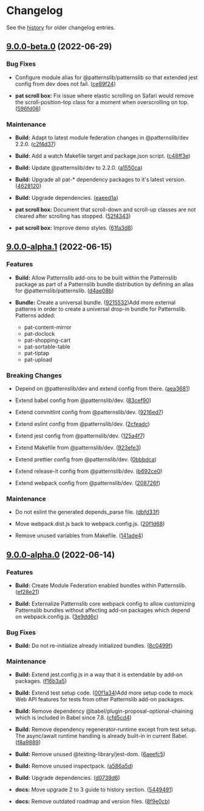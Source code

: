 # Changelog

See the [history](./docs/history/index.md) for older changelog entries.



## [9.0.0-beta.0](https://github.com/Patternslib/patterns/compare/9.0.0-alpha.1...9.0.0-beta.0) (2022-06-29)


### Bug Fixes


* Configure module alias for @patternslib/patternslib so that extended jest config from dev does not fail. ([ce89f24](https://github.com/Patternslib/patterns/commit/ce89f24d13323f6b95d17be3a24f6b2848585f22))

* **pat scroll box:** Fix issue where elastic scrolling on Safari would remove the scroll-position-top class for a moment when overscrolling on top. ([596fd06](https://github.com/Patternslib/patterns/commit/596fd06f87090201e72a4086e4ea0d3313197fae))


### Maintenance


* **Build:** Adapt to latest module federation changes in @patternslib/dev 2.2.0. ([c2f4d37](https://github.com/Patternslib/patterns/commit/c2f4d37ed8858b31d50ebc6102841923cc495bc3))

* **Build:** Add a watch Makefile target and package.json script. ([c48ff3e](https://github.com/Patternslib/patterns/commit/c48ff3eeb37e5fcaf91a9a63662d43070a4032d3))

* **Build:** Update @patternslib/dev to 2.2.0. ([a1550ca](https://github.com/Patternslib/patterns/commit/a1550ca81dcd5e93f5996eb576ccc090643290b1))

* **Build:** Upgrade all pat-* dependency packages to it's latest version. ([4628120](https://github.com/Patternslib/patterns/commit/46281203a81b969d16996250bb47b81f9e05568c))

* **Build:** Upgrade dependencies. ([eaeed1a](https://github.com/Patternslib/patterns/commit/eaeed1acc4f5404c462140561b555b13457e68ad))

* **pat scroll box:** Document that scroll-down and scroll-up classes are not cleared after scrolling has stopped. ([52f4343](https://github.com/Patternslib/patterns/commit/52f4343f583d09bd65bc6de89306515eb768d30d))

* **pat scroll box:** Improve demo styles. ([61fa3d8](https://github.com/Patternslib/patterns/commit/61fa3d8469bbe0a7ec241f75c7a0fb500190e6f9))

## [9.0.0-alpha.1](https://github.com/Patternslib/patterns/compare/9.0.0-alpha.0...9.0.0-alpha.1) (2022-06-15)


### Features


* **Build:** Allow Patternslib add-ons to be built within the Patternslib package as part of a Patternslib bundle distribution by defining an alias for @patternslib/patternslib. ([d4ae08b](https://github.com/Patternslib/patterns/commit/d4ae08b699af1d785efac6005867810869105df3))

* **Bundle:** Create a universal bundle. ([9215532](https://github.com/Patternslib/patterns/commit/92155325fce0f09983f23a0e84c7913819dc2f98))Add more external patterns in order to create a universal drop-in bundle for Patternslib.
Patterns added:

  - pat-content-mirror
  - pat-doclock
  - pat-shopping-cart
  - pat-sortable-table
  - pat-tiptap
  - pat-upload


### Breaking Changes


* Depend on @patternslib/dev and extend config from there. ([aea3681](https://github.com/Patternslib/patterns/commit/aea3681182bed03121c97943113a6a0782b7d2e1))

* Extend babel config from @patternslib/dev. ([83cef90](https://github.com/Patternslib/patterns/commit/83cef9073ba19f7364b8abd18a105655990eb80a))

* Extend commitlint config from @patternslib/dev. ([9216ed7](https://github.com/Patternslib/patterns/commit/9216ed7c90e00ee9e5d7b03c3cfa45d1cc29a16b))

* Extend eslint config from @patternslib/dev. ([2cfeadc](https://github.com/Patternslib/patterns/commit/2cfeadc722b3609102b28fe03beb45a6ad55a06a))

* Extend jest config from @patternslib/dev. ([125a4f7](https://github.com/Patternslib/patterns/commit/125a4f757a0b98dd72ec7ccca4f707ccb6e45fa0))

* Extend Makefile from @patternslib/dev. ([923efe3](https://github.com/Patternslib/patterns/commit/923efe3b9d86a0c757e9757a43c4592a87072a58))

* Extend prettier config from @patternslib/dev. ([0bbbdca](https://github.com/Patternslib/patterns/commit/0bbbdca7b73a56907aeaa9dc062037fec740d924))

* Extend release-it config from @patternslib/dev. ([b692ce0](https://github.com/Patternslib/patterns/commit/b692ce03c195e9dbe6b83e87bf75488dd5856495))

* Extend webpack config from @patternslib/dev. ([208726f](https://github.com/Patternslib/patterns/commit/208726fb750cbd78ec6a599e261b849f94e592be))


### Maintenance


* Do not eslint the generated depends_parse file. ([dbfd33f](https://github.com/Patternslib/patterns/commit/dbfd33fefc6d0b9458d386fcd49de395c829bdd6))

* Move webpack.dist.js back to webpack.config.js. ([20f1d68](https://github.com/Patternslib/patterns/commit/20f1d684a0706730fef4b79ddcc9a629fd2e1911))

* Remove unused variables from Makefile. ([141ade4](https://github.com/Patternslib/patterns/commit/141ade433b3a961531917154abf7f1537c34e045))

## [9.0.0-alpha.0](https://github.com/Patternslib/patterns/compare/8.1.0...9.0.0-alpha.0) (2022-06-14)


### Features


* **Build:** Create Module Federation enabled bundles within Patternslib. ([ef28e21](https://github.com/Patternslib/patterns/commit/ef28e215fc3d6446ab8ca5d84ce29d363f4dbf48))

* **Build:** Externalize Patternslib core webpack config to allow customizing Patternslib bundles without affecting add-on packages which depend on webpack.config.js. ([3e9dd6c](https://github.com/Patternslib/patterns/commit/3e9dd6cae7eceaa0ea8727c2df811daa5945bdc7))


### Bug Fixes


* **Build:** Do not re-initialize already initialized bundles. ([8c0499f](https://github.com/Patternslib/patterns/commit/8c0499f340d78ac3e0d7d9c8b20657babefe66b1))


### Maintenance


* **Build:** Extend jest.config.js in a way that it is extendable by add-on packages. ([f16b3a5](https://github.com/Patternslib/patterns/commit/f16b3a5cf724c4eb4b54f8fa2811f559d5c1d70c))

* **Build:** Extend test setup code. ([00f1a34](https://github.com/Patternslib/patterns/commit/00f1a347e765266a67d4738160343548728c8a01))Add more setup code to mock Web API features for tests from other Patternslib add-on packages.

* **Build:** Remove dependency @babel/plugin-proposal-optional-chaining which is included in Babel since 7.8. ([cfd5cd4](https://github.com/Patternslib/patterns/commit/cfd5cd49b62bba0328a3c8cd87236174383c3d60))

* **Build:** Remove dependency regenerator-runtime except from test setup. The async/await runtime handling is already built-in in current Babel. ([f8a9889](https://github.com/Patternslib/patterns/commit/f8a988909bcd64b1e72996b9d931e03ae82cc446))

* **Build:** Remove unused @testing-library/jest-dom. ([6aeefc5](https://github.com/Patternslib/patterns/commit/6aeefc5bd2d322b9b49050db65ae4adb76d1cffd))

* **Build:** Remove unused inspectpack. ([a586a5d](https://github.com/Patternslib/patterns/commit/a586a5d72cb5a77a0d75cbb776c84911d1bd9641))

* **Build:** Upgrade dependencies. ([d0739d6](https://github.com/Patternslib/patterns/commit/d0739d600ee8784c3651fd55067d7475ac0b67ec))

* **docs:** Move upgrade 2 to 3 guide to history section. ([5449491](https://github.com/Patternslib/patterns/commit/5449491cbb851af9d1a2b3f5f017a6b599f8d9a7))

* **docs:** Remove outdated roadmap and version files. ([8f9e0cb](https://github.com/Patternslib/patterns/commit/8f9e0cb5a992303d961c4a9790a41ceb3e77547c))